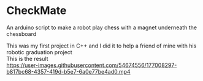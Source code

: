 # CheckMate
An arduino script to make a robot play chess with a magnet underneath the chessboard

This was my first project in C++ and I did it to help a friend of mine with his robotic graduation project</br>
This is the result</br>
https://user-images.githubusercontent.com/54674556/177008297-b817bc68-4357-419d-b5e7-6a0e77be4ad0.mp4

